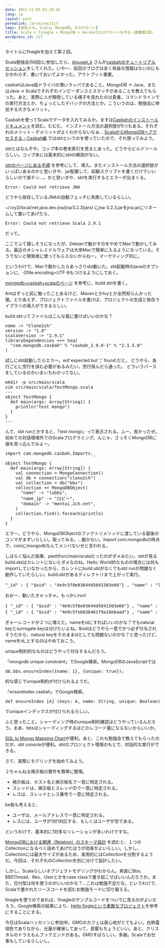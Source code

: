 ```yaml
---
date: 2011-11-03 02:18:42
lang: ja
layout: post
permalink: /archives/217
tags: [技術メモ, Scala, MongoDB, 2chクローン]
title: Scala + finagle + MongoDB + Herokuで2chクローンを作る（連載第2回）
wordpress_id: 217
---
```

タイトルにfinagleを加えて第２回。

Scala勉強会(56回)に参加したら、<a href="http://twitter.com/xuwei_k">@xuwei_k</a> さんが<a href="http://d.hatena.ne.jp/xuwei/20111019">casbahのチュートリアルセッション</a>をしてくれた。いやー、前回のブログは全く有益な情報はないのにもかかわらず、書いておいてよかった。アウトプット重要。

casbahはJava版ドライバの薄いラッパであること。MongoDB -> Java、またはJava -> Scalaでそれぞれインピーダンスミスマッチがあることを教えてもらった。あと、実際に人が開発している様子を見れたのは貴重。コマンドラインでの実行方法とか、ちょっとしたデバッグの方法とか。こういうのは、勉強会に参加する大きなメリット。

Casbahを使ってScalaでデータを入れてみるか。ますは<a href="http://api.mongodb.org/scala/casbah/current/setting_up.html#installing-setting-up-casbah">Casbahのインストールドキュメント</a>を読む。むむむ、インストール方法の選択肢が5つもある。それぞれのメリット・デメリットがよくわからないなぁ…&nbsp;<a href="http://blog.restartr.com/2011/03/07/access-to-mongodb-in-scala-with-casbah/">ScalaからMongoDBへアクセスする &ndash; Casbah編</a>&nbsp;ではsbtというのを使っていたので、それ使ってみよう。

sbtとはなんぞや。コップ本の巻末索引を見るとあった。どうやらビルドツールらしい。コップ本には基本的にsbtの解説がない。

<a href="https://github.com/harrah/xsbt/wiki">sbtのページにある手順</a>&nbsp;を参考にして、導入。またインストール方法の選択肢がいっぱいあるのかと思いきや、jar配置して、起動スクリプトを書くだけでいいらしいので楽チン…。かと思いきや、sbtを実行するとエラーが出まくる。
<pre>Error: Could not retrieve JNA</pre>
どうやら依存しているJNAの自動フェッチに失敗しているらしい。

~/.ivy2/local/net.java.dev.jna/jna/3.2.3/jars/
にjna-3.2.3.jarをjna.jarにリネームして置いてあげたら、
<pre>Error: Could not retrieve Scala 2.9.1</pre>
だって。

ここでふて寝しそうになったが、Debianで動かすのをやめてMacで動かしてみる。最近のオシャレミドルウェアは大体Macで簡単に入るようになっている。そうでないと開発者に使ってもらえないからねー。マーケティング的に。

というわけで、Macで動かしたらあっさりsbt動いた。sbt起動時のjavaのオプションに、-Dfile.encoding=UTF-8もつけるようにしておく。

<a href="http://d.hatena.ne.jp/ymraintree/20110714/1310610874">mongodb+casbah+scalaのページ</a>&nbsp;を参考に、build.sbtを書く。

Antはずっと前に触ったことあるけど、MavenとかIvyとか全然知らんかった僕。とりあえず、プロジェクトファイルを書けば、プロジェクトの生成と依存ライブラリの導入ができるらしい。

build.sbtってファイルはこんな風に書けばいいのかな？
<pre>name := "Clone2ch"
version := "1.0"
scalaVersion := "2.9.1"
libraryDependencies ++= Seq(
  "com.mongodb.casbah" % "casbah_2.9.0-1" % "2.1.5.0"
)</pre>
試しにsbt起動したらエラー。eof expected but ';' found.だと。
どうやら、各行ごとに空行を挟む必要があるみたい。空行挟んだら通った。
どういうパースをしているのかいまいちわかってない。
<pre>mkdir -p src/main/scala
vim src/main/scala/TestMongo.scala
---
object TestMongo {
  def main(args: Array[String]) {
    println("test mongo")
  }
}
---</pre>
んで、sbt runとかすると、「test mongo」って表示される。ふー、長かったぜ。初めての対話環境外でのScalaプログラミング。んじゃ、さっそくMongoDBに値を突っ込んでみよー。
<pre class="prettyprint lang-scala">import com.mongodb.casbah.Imports._

object TestMongo {
  def main(args: Array[String]) {
    val connection = MongoConnection()
    val db = connection("clone2ch")
    val collection = db("bbs")
    collection += MongoDBObject(
      "name" -> "lobby",
      "name_jp" -> "ロビー",
      "domain" -> "mentai.2ch.net",
    )
    collection.find().foreach(println)
  }
}</pre>
エラー。どうやら、MongoDBObjectのファクトリメソッドに渡している最後のコンマがまずいらしい。取ってみる。…動かない。import com.mongodbの時点で、comにmongodbなんてメンバないぜと言われる。

しばらく悩んだ結果、pwdがsrc/main/scalaだったのがダメみたい。sbtが見るbuild.sbtはカレントにないとダメなのね。Hello, World的なものの場合には何もimportしていなかったから、カレントにbuild.sbtがなくてもsbt runが問題なく動作していたらしい。build.sbtがあるディレクトリまで上がって実行。
<pre>"_id" : { "$oid" : "4e9c5f8e03644d5841503e66"} , "name" : "lobby" , "name_jp" : "ロビー" , "domain" : "mentai.2ch.net"}</pre>
おおー、動いたきゃっきゃ。もっかいrun!
<pre>{ "_id" : { "$oid" : "4e9c5f8e03644d5841503e66"} , "name" : "lobby" , "name_jp" : "ロビー" , "domain" : "mentai.2ch.net"}
{ "_id" : { "$oid" : "4e9c5feb036461f9a18ebaad"} , "name" : "lobby" , "name_jp" : "ロビー" , "domain" : "mentai.2ch.net"}</pre>
ぎゃーレコードが２つに増えた。nameをidにすればいいのかな？でもnatural keyとsurrogate keyは分けたいよね。$oidはどうやら一意でかつ必ず付与されそうだから、natural keyをそのままidとしても問題ないのかな？と思ったけど、nameをid_とするのはやめておこう。

unique制約的なものはどうやって付与するんだろう。

「mongodb unique constraint」でGoogle検索。MongoDBのJavaScriptでは
<pre>db.bbs.ensureIndex({name: 1}, {unique: true});</pre>
的な感じでunique制約が付けられるようだ。

「ensureIndex casbah」でGoogle検索。
<pre>def ensureIndex [A] (keys: A, name: String, unique: Boolean)(implicit arg0: (A) &rArr; DBObject): Unit</pre>
でuniqueインデックスが付けられるらしい。

ふと思ったこと。シャーディング時のunique制約確認はどうやっているんだろう。まあ、bbsはシャーディングするほどのレコード量にならないからいいか。

<a href="http://www.mongodb.org/display/DOCS/SQL+to+Mongo+Mapping+Chart">SQL to Mongo Mapping Chart</a>が便利。あと、これも勉強会で教えてもらったのだが、sbt consoleが便利。sbtのプロジェクト環境のもとで、対話的な実行ができる。

さて、実際にモデリングを始めてみよう。

２ちゃんねる掲示板の要件を簡単に整理。
<ul>
	<li>掲示板は、ホスト名と掲示板名で一意に特定される。</li>
	<li>スレッドは、掲示板とスレッドIDで一意に特定される。</li>
	<li>レスは、スレッドとレス番号で一意に特定される。</li>
</ul>
be板も考えると、
<ul>
	<li>ユーザは、メールアドレスで一意に特定される。</li>
	<li>レスには、ユーザが1対1対応する、もしくはユーザが空である。</li>
</ul>
というわけで、基本的に1対多なリレーションが多いわけですな。

<a href="http://d.hatena.ne.jp/masa_w/20101130/1291084939">MongoDBにおける関連（Relation）のスキーマ設計</a>&nbsp;を読むと、１つのCollectionになるべく詰めてあげたほうが効率がよいらしい。しかし、Collectionには最大サイズがあるため、実用的にはCollectionを分割するようだ。今回は、それぞれのCollectionを別に分けて設計したい。

しかし、Scalaらしいオブジェクトモデリングがわからん。素直にBbs、BBSThread、Res、Userとかをcase classで書き起こせばいいんだろうか。また、日付型は何を使うのがいいのかな？…これは勉強不足だな。というわけで、Scalaで書かれたソースコードを読むお勉強モードに切り替える。

finagleを使うのであれば、finagleのサンプルコードをついでに見るのがよいだろう。Google検索の結果により、<a href="https://github.com/jlcheng/hello-finagle">Hello fingleという素敵なプロジェクト</a>を参考にすることにする。

今日はScalaハッカソンに参加中。GMOのカフェは居心地がとてもよい。白熱電球色でありながら、光量が確保してあって、音響もちょうどいい。あと、クリスタルのドラえもんブックエンドがある。GMOすばらしい。多謝。Scalaでお仕事もしているらしいし。
